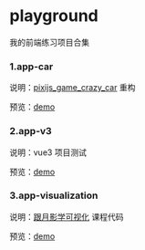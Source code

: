 # playground

我的前端练习项目合集

### 1.app-car

说明：[pixijs_game_crazy_car](https://github.com/Zion0707/pixijs_game_crazy_car) 重构

预览：[demo](https://aodazhang.com/project/playground/app-car.html)

### 2.app-v3

说明：vue3 项目测试

预览：[demo](https://aodazhang.com/project/playground/app-v3.html)

### 3.app-visualization

说明：[跟月影学可视化](https://time.geekbang.org/column/intro/100053801) 课程代码

预览：[demo](https://aodazhang.com/project/playground/app-visualization.html)
